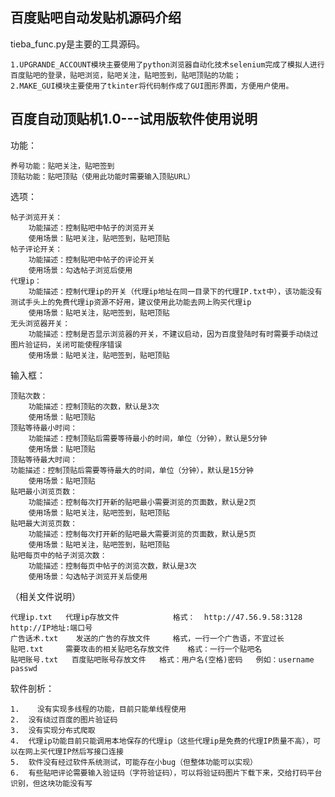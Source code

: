 ## 百度贴吧自动发贴机源码介绍



tieba_func.py是主要的工具源码。

    1.UPGRANDE_ACCOUNT模块主要使用了python浏览器自动化技术selenium完成了模拟人进行百度贴吧的登录，贴吧浏览，贴吧关注，贴吧签到，贴吧顶贴的功能；
    2.MAKE_GUI模块主要使用了tkinter将代码制作成了GUI图形界面，方便用户使用。


## 百度自动顶贴机1.0---试用版软件使用说明


  功能：
  
    养号功能：贴吧关注，贴吧签到
    顶贴功能：贴吧顶贴（使用此功能时需要输入顶贴URL）
  选项：
  
    帖子浏览开关：
        功能描述：控制贴吧中帖子的浏览开关
        使用场景：贴吧关注，贴吧签到，贴吧顶贴
    帖子评论开关：
        功能描述：控制贴吧中帖子的评论开关
        使用场景：勾选帖子浏览后使用
    代理ip：
        功能描述：控制代理ip的开关（代理ip地址在同一目录下的代理IP.txt中），该功能没有测试手头上的免费代理ip资源不好用，建议使用此功能去网上购买代理ip
        使用场景：贴吧关注，贴吧签到，贴吧顶贴
    无头浏览器开关：
        功能描述：控制是否显示浏览器的开关，不建议启动，因为百度登陆时有时需要手动绕过图片验证码，关闭可能使程序错误
        使用场景：贴吧关注，贴吧签到，贴吧顶贴
 输入框：
 
    顶贴次数：
        功能描述：控制顶贴的次数，默认是3次
        使用场景：贴吧顶贴
    顶贴等待最小时间：
        功能描述：控制顶贴后需要等待最小的时间，单位（分钟），默认是5分钟
        使用场景：贴吧顶贴
    顶贴等待最大时间：
    功能描述：控制顶贴后需要等待最大的时间，单位（分钟），默认是15分钟
        使用场景：贴吧顶贴
    贴吧最小浏览页数：
        功能描述：控制每次打开新的贴吧最小需要浏览的页面数，默认是2页
        使用场景：贴吧关注，贴吧签到，贴吧顶贴
    贴吧最大浏览页数：
        功能描述：控制每次打开新的贴吧最大需要浏览的页面数，默认是5页
        使用场景：贴吧关注，贴吧签到，贴吧顶贴
    贴吧每页中的帖子浏览次数：
        功能描述：控制每页中帖子的浏览次数，默认是3次
        使用场景：勾选帖子浏览开关后使用

（相关文件说明）

    代理ip.txt   代理ip存放文件            格式：  http://47.56.9.58:3128   http://IP地址:端口号
    广告话术.txt    发送的广告的存放文件     格式，一行一个广告语，不宜过长
    贴吧.txt     需要攻击的相关贴吧名存放文件    格式：一行一个贴吧名
    贴吧账号.txt   百度贴吧账号存放文件   格式：用户名(空格)密码   例如：username passwd 

软件剖析：

    1.    没有实现多线程的功能，目前只能单线程使用
    2.	没有绕过百度的图片验证码
    3.	没有实现分布式爬取
    4.	代理ip功能目前只能调用本地保存的代理ip（这些代理ip是免费的代理IP质量不高），可以在网上买代理IP然后写接口连接
    5.	软件没有经过软件系统测试，可能存在小bug（但整体功能可以实现）
    6.	有些贴吧评论需要输入验证码（字符验证码），可以将验证码图片下载下来，交给打码平台识别，但这块功能没有写



